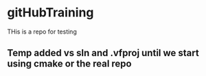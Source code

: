 # gitHubTraining
 THis is a repo for testing
## Temp added vs sln and .vfproj until we start using cmake or the real repo
